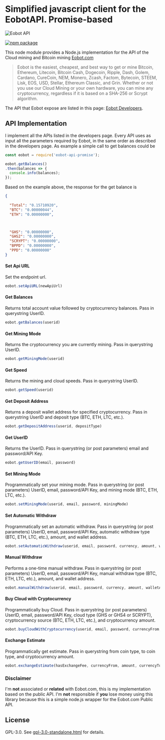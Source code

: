 # Simplified javascript client for the EobotAPI. Promise-based

![Eobot API](https://www.eobot.com/eobotlogo.png "Eobot.com")

[![npm package](https://nodei.co/npm/eobot-api-promise.png?downloads=true&downloadRank=true&stars=true)](https://nodei.co/npm/eobot-api-promise/)

This node module provides a Node.js implementation for the API of the Cloud mining and Bitcoin mining [Eobot.com](https://www.eobot.com/)
> Eobot is the easiest, cheapest, and best way to get or mine Bitcoin, Ethereum, Litecoin, Bitcoin Cash, Dogecoin, Ripple, Dash, Golem, Cardano, CureCoin, NEM, Monero, Zcash, Factom, Bytecoin, STEEM, Lisk, EOS, USD, Stellar, Ethereum Classic, and Grin. Whether or not you use our Cloud Mining or your own hardware, you can mine any cryptocurrency, regardless if it is based on a SHA-256 or Scrypt algorithm.

The API that Eobot expose are listed in this page: [Eobot Developers](https://www.eobot.com/developers).

## API Implementation

I implement all the APIs listed in the developers page. Every API uses as input all the parameters required by Eobot, in the same order as described in the developers page. As example a simple call to get balances could be
```javascript
const eobot = require('eobot-api-promise');

eobot.getBalances()
.then(balances => {
  console.info(balances);
});
```
Based on the example above, the response for the get balance is
```json
{
  
  "Total": "0.15710920",
  "BTC": "0.00000044",
  "ETH": "0.00000000",



  "GHS": "0.00000000",
  "GHS2": "0.00000000",
  "SCRYPT": "0.00000000",
  "BPPD": "0.00000000",
  "PPD": "0.00000000"
}
```

#### Set Api URL
Set the endpoint url.
```javascript
eobot.setApiURL(newApiUrl)
```

#### Get Balances
Returns total account value followed by cryptocurrency balances. Pass in querystring UserID.
```javascript
eobot.getBalances(userid)
```

#### Get Mining Mode
Returns the cryptocurrency you are currently mining. Pass in querystring UserID.
```javascript
eobot.getMiningMode(userid)
```

#### Get Speed
Returns the mining and cloud speeds. Pass in querystring UserID.
```javascript
eobot.getSpeed(userid)
```

#### Get Deposit Address
Returns a deposit wallet address for specified cryptocurrency. Pass in querystring UserID and deposit type (BTC, ETH, LTC, etc.).
```javascript
eobot.getDepositAddress(userid, depositType)
```

#### Get UserID
Returns the UserID. Pass in querystring (or post parameters) email and password/API Key.
```javascript
eobot.getUserID(email, password)
```

#### Set Mining Mode
Programmatically set your mining mode. Pass in querystring (or post parameters) UserID, email, password/API Key, and mining mode (BTC, ETH, LTC, etc.).
```javascript
eobot.setMiningMode(userid, email, password, miningMode)
```

#### Set Automatic Withdraw
Programmatically set an automatic withdraw. Pass in querystring (or post parameters) UserID, email, password/API Key, automatic withdraw type (BTC, ETH, LTC, etc.), amount, and wallet address.
```javascript
eobot.setAutomaticWithdraw(userid, email, password, currency, amount, walletAddress)
```

#### Manual Withdraw
Performs a one-time manual withdraw. Pass in querystring (or post parameters) UserID, email, password/API Key, manual withdraw type (BTC, ETH, LTC, etc.), amount, and wallet address.
```javascript
eobot.manualWithdraw(userid, email, password, currency, amount, walletAddress)
```

#### Buy Cloud with Cryptocurrency
Programmatically buy Cloud. Pass in querystring (or post parameters) UserID, email, password/API Key, cloud type (GHS or GHS4 or SCRYPT), cryptocurrency source (BTC, ETH, LTC, etc.), and cryptocurrency amount.
```javascript
eobot.buyCloudWithCryptocurrency(userid, email, password, currencyFrom, amount, cloudType)
```

#### Exchange Estimate
Programmatically get estimate. Pass in querystring from coin type, to coin type, and cryptocurrency amount.
```javascript
eobot.exchangeEstimate(hasExchangeFee, currencyFrom, amount, currencyTo)
```

### Disclaimer
I'm **not** associated or **related** with Eobot.com, this is my implementation based on the public API. I'm **not** responsible if **you** lose money using this library because this is a simple node.js wrapper for the Eobot.com Public API.

## License
GPL-3.0. See [gpl-3.0-standalone.html](http://www.gnu.org/licenses/gpl-3.0-standalone.html) for details.
